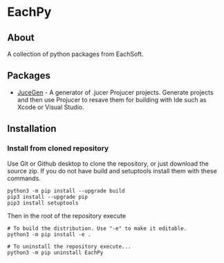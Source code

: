 
# EachPy #


## About ##

A collection of python packages from EachSoft.


## Packages ##

* [JuceGen](en/JuceGen/README.md) - A generator of .jucer Projucer projects. Generate projects and then use Projucer to resave them for building with Ide such as Xcode or Visual Studio.


## Installation ##

### Install from cloned repository ###

Use Git or Github desktop to clone the repository, or just download the source zip.
If you do not have build and setuptools install them with these commands.  
```
python3 -m pip install --upgrade build
pip3 install --upgrade pip
pip3 install setuptools
```


Then in the root of the repository execute 
```
# To build the distribution. Use "-e" to make it editable.
python3 -m pip install -e .
```

```
# To uninstall the repository execute...
python3 -m pip uninstall EachPy
```




